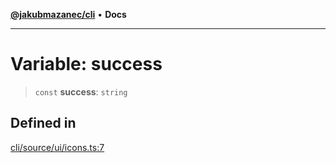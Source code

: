 [**@jakubmazanec/cli**](../../../README.md) • **Docs**

---

# Variable: success

> `const` **success**: `string`

## Defined in

[cli/source/ui/icons.ts:7](https://github.com/jakubmazanec/tools/blob/043f017b24789eba8a7eb285e0e1042ac4eaaeea/packages/cli/source/ui/icons.ts#L7)
